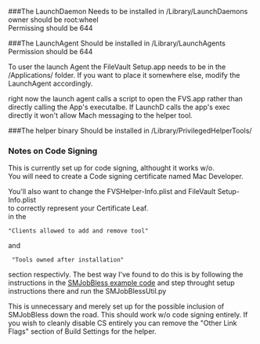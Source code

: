 
###The LaunchDaemon 
Needs to be installed in /Library/LaunchDaemons  
owner should be root:wheel  
Permissing should be 644  

###The LaunchAgent
Should be installed in /Library/LaunchAgents  
Permission should be 644  

To user the launch Agent the FileVault Setup.app needs to be in the /Applications/ folder.
If you want to place it somewhere else, modify the LaunchAgent accordingly.

right now the launch agent calls a script to open the FVS.app rather than directly calling the App's executalbe.  If LaunchD calls the app's exec directly it won't allow Mach messaging to the helper tool.  
 

###The helper binary 
Should be installed in /Library/PrivilegedHelperTools/


### Notes on Code Signing
This is currently set up for code signing, althought it works w/o.  
You will need to create a Code signing certificate named Mac Developer. 

You'll also want to change the FVSHelper-Info.plist and FileVault Setup-Info.plist  
to correctly represent your Certificate Leaf.  
in the  

	"Clients allowed to add and remove tool" 
	
and
		
	 "Tools owned after installation"
	 
section respectivly.  The best way I've found to do this is by following the instructions in the [SMJobBless example code](http://developer.apple.com/library/mac/#samplecode/SMJobBless/Listings/ReadMe_txt.html) and step throught setup instructions there and run the SMJobBlessUtil.py  

This is unnecessary and merely set up for the possible inclusion of SMJobBless down the road.
This should work w/o code signing entirely.  If you wish to cleanly disable CS entirely 
you can remove the "Other Link Flags" section of Build Settings for the helper. 

